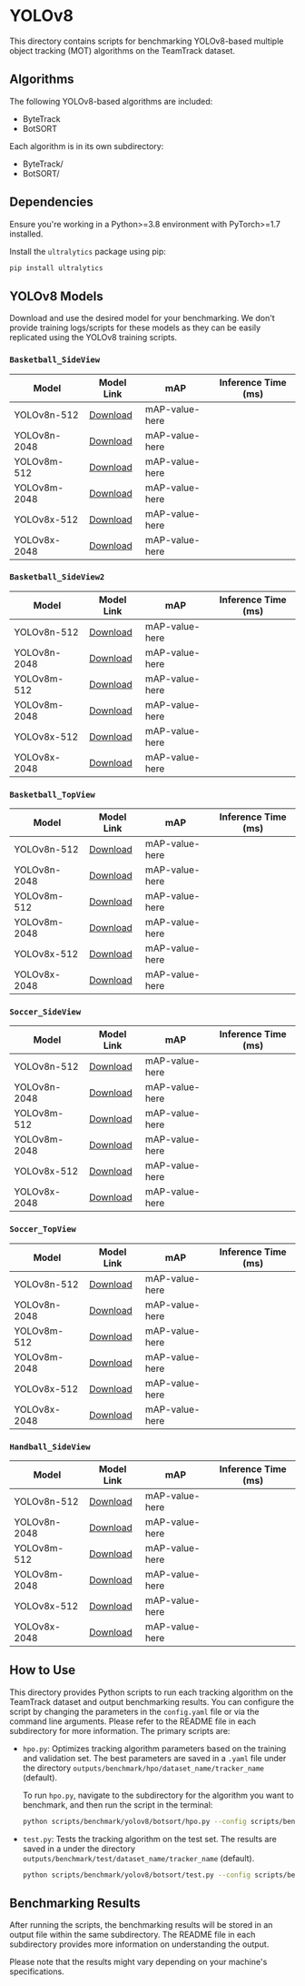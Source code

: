 # YOLOv8

This directory contains scripts for benchmarking YOLOv8-based multiple object tracking (MOT) algorithms on the TeamTrack dataset.

## Algorithms

The following YOLOv8-based algorithms are included:

- ByteTrack
- BotSORT

Each algorithm is in its own subdirectory:

- ByteTrack/
- BotSORT/

## Dependencies

Ensure you're working in a Python>=3.8 environment with PyTorch>=1.7 installed.

Install the `ultralytics` package using pip:

```bash
pip install ultralytics
```

## YOLOv8 Models

Download and use the desired model for your benchmarking. We don't provide training logs/scripts for these models as they can be easily replicated using the YOLOv8 training scripts.

### `Basketball_SideView`

| Model        | Model Link                                                                   | mAP            | Inference Time (ms) |
| ------------ | ---------------------------------------------------------------------------- | -------------- | ------------------- |
| YOLOv8n-512  | [Download](https://drive.google.com/uc?id=1JJ7_fNSqZ3sZMIdj-4eYu_6OIrjA1xwo) | mAP-value-here |                     |
| YOLOv8n-2048 | [Download](https://drive.google.com/uc?id=1bYiKG1MsOoCOrxsMR-RnysCPZUWx1Bug) | mAP-value-here |                     |
| YOLOv8m-512  | [Download](https://drive.google.com/uc?id=1ary2Q09Fi6edGKwD9z9Eg_hxbbECf64i) | mAP-value-here |                     |
| YOLOv8m-2048 | [Download](https://drive.google.com/uc?id=1-4L5KuCA129WLTObCCrUuW5NF9EBoyNI) | mAP-value-here |                     |
| YOLOv8x-512  | [Download](https://drive.google.com/uc?id=1R-yNvyRgFPS6BaemJvfGsr0SuCfCtfR_) | mAP-value-here |                     |
| YOLOv8x-2048 | [Download](https://drive.google.com/uc?id=1K1P0cIcWA0LspFrUeQnS28iadpP6GmQw) | mAP-value-here |                     |

### `Basketball_SideView2`

| Model        | Model Link                                                                   | mAP            | Inference Time (ms) |
| ------------ | ---------------------------------------------------------------------------- | -------------- | ------------------- |
| YOLOv8n-512  | [Download](https://drive.google.com/uc?id=1p5RFVMvUOv3z9fqvKiwSwqMBru_pTZOV) | mAP-value-here |                     |
| YOLOv8n-2048 | [Download](https://drive.google.com/uc?id=1lRLSemmm8l1ZQrC1RiZNwNRvyv7CSk4J) | mAP-value-here |                     |
| YOLOv8m-512  | [Download](https://drive.google.com/uc?id=1r8f-LkoAiOBKRVy2X6MGS8Z2xLGpaivs) | mAP-value-here |                     |
| YOLOv8m-2048 | [Download](https://drive.google.com/uc?id=10plWCBunYJm-TXcjtr9eT-ZiJqPQ1k4Q) | mAP-value-here |                     |
| YOLOv8x-512  | [Download](https://drive.google.com/uc?id=1U4Fwt1pviMmtVoYRO1Exp_gXPc3UrPpt) | mAP-value-here |                     |
| YOLOv8x-2048 | [Download](https://drive.google.com/uc?id=1EwOmpks1UiAU38tGxSLIzPZD9k5Txvrl) | mAP-value-here |                     |

### `Basketball_TopView`

| Model        | Model Link                                                                   | mAP            | Inference Time (ms) |
| ------------ | ---------------------------------------------------------------------------- | -------------- | ------------------- |
| YOLOv8n-512  | [Download](https://drive.google.com/uc?id=1XfgTVLFkMUBYUS7J6mGCcDfsm4uzrndB) | mAP-value-here |
| YOLOv8n-2048 | [Download](https://drive.google.com/uc?id=1VZCQ1rkJO7C1esmtUJNGLZQNN9fV7TO9) | mAP-value-here |
| YOLOv8m-512  | [Download](https://drive.google.com/uc?id=1W3x0pdHRSvSxGUWTpMfjFoh23GryR-NO) | mAP-value-here |
| YOLOv8m-2048 | [Download](https://drive.google.com/uc?id=1_KgSkfnxXwAG3U4C4ZS4MoT1Nd8WsbTa) | mAP-value-here |
| YOLOv8x-512  | [Download](https://drive.google.com/uc?id=1Bn_JFk2FAiFYnRGNH-GvxEmdBmC9iUP_) | mAP-value-here |
| YOLOv8x-2048 | [Download](https://drive.google.com/uc?id=14774yjMRsrsedM333_9eKqNSyWrMVcGx) | mAP-value-here |

### `Soccer_SideView`

| Model        | Model Link                                                                   | mAP            | Inference Time (ms) |
| ------------ | ---------------------------------------------------------------------------- | -------------- | ------------------- |
| YOLOv8n-512  | [Download](https://drive.google.com/uc?id=1azHqR9tcAY4IJ4QIwVbbJ5-5lZAk2quZ) | mAP-value-here |
| YOLOv8n-2048 | [Download](https://drive.google.com/uc?id=1o8UtnobJT_rcbnk_Y9kqx5tDjsrRlZNK) | mAP-value-here |
| YOLOv8m-512  | [Download](https://drive.google.com/uc?id=1cl55bb_Jgu8mOWednjt6Weql0GAuEe3Y) | mAP-value-here |
| YOLOv8m-2048 | [Download](https://drive.google.com/uc?id=156vtwzBZaPCoxq0jOfIP6ZZZ02iuPpWp) | mAP-value-here |
| YOLOv8x-512  | [Download](https://drive.google.com/uc?id=1PieszMIIICVP0Ntonxr_r6sVWPa17JpD) | mAP-value-here |
| YOLOv8x-2048 | [Download](https://drive.google.com/uc?id=1hjiCAinwu5PoilVGU25AGk_bTNocf9MZ) | mAP-value-here |

### `Soccer_TopView`

| Model        | Model Link                                                                   | mAP            | Inference Time (ms) |
| ------------ | ---------------------------------------------------------------------------- | -------------- | ------------------- |
| YOLOv8n-512  | [Download](https://drive.google.com/uc?id=1CiXe95f9rTzMXJ_NwypHiZoHIY61sEBd) | mAP-value-here |
| YOLOv8n-2048 | [Download](https://drive.google.com/uc?id=1h_MQxd7DHBKfEFCoINQDE8f1aK9XZrye) | mAP-value-here |
| YOLOv8m-512  | [Download](https://drive.google.com/uc?id=1CEJTf1sDjdKH7MHJxwpULO9pK9Og0uAo) | mAP-value-here |
| YOLOv8m-2048 | [Download](https://drive.google.com/uc?id=1z-Z9hJWqj_NDj71MuuWUj4qsPVcblx35) | mAP-value-here |
| YOLOv8x-512  | [Download](https://drive.google.com/uc?id=1V2FLRTEm4iCIrfP_hGfHL3M7p9DglTMT) | mAP-value-here |
| YOLOv8x-2048 | [Download](https://drive.google.com/uc?id=1xf33gmbkBsB7-AqSO85xqnOBy3yJD5U7) | mAP-value-here |

### `Handball_SideView`

| Model        | Model Link                                                                   | mAP            | Inference Time (ms) |
| ------------ | ---------------------------------------------------------------------------- | -------------- | ------------------- |
| YOLOv8n-512  | [Download](https://drive.google.com/uc?id=1buLoXVkHY-zUUJWUzwARbGB8U2UQmboP) | mAP-value-here |
| YOLOv8n-2048 | [Download](https://drive.google.com/uc?id=1SC-EPCk61nFPSG1ya-IgFF2mYrag8LCi) | mAP-value-here |
| YOLOv8m-512  | [Download](https://drive.google.com/uc?id=1OTyzJHFy2rcs7t077znn9VjDhT2pL2YI) | mAP-value-here |
| YOLOv8m-2048 | [Download](https://drive.google.com/uc?id=1sXPr2i6FazDOyQL56VuqTjfJYlrLO3z0) | mAP-value-here |
| YOLOv8x-512  | [Download](https://drive.google.com/uc?id=1VQJky3FEyWK7rfJDfN0sLNYYKWtsVvmS) | mAP-value-here |
| YOLOv8x-2048 | [Download](https://drive.google.com/uc?id=1qiDlYCxmRCBb0ySO4ZNnVuz-q5xGcXtU) | mAP-value-here |

## How to Use

This directory provides Python scripts to run each tracking algorithm on the TeamTrack dataset and output benchmarking results. You can configure the script by changing the parameters in the `config.yaml` file or via the command line arguments. Please refer to the README file in each subdirectory for more information.
The primary scripts are:

- `hpo.py`: Optimizes tracking algorithm parameters based on the training and validation set. The best parameters are saved in a `.yaml` file under the directory `outputs/benchmark/hpo/dataset_name/tracker_name`  (default).
  
  To run `hpo.py`, navigate to the subdirectory for the algorithm you want to benchmark, and then run the script in the terminal:

    ```bash
    python scripts/benchmark/yolov8/botsort/hpo.py --config scripts/benchmark/yolov8/botsort/config.yaml
    ```

- `test.py`: Tests the tracking algorithm on the test set. The results are saved in a under the directory `outputs/benchmark/test/dataset_name/tracker_name` (default).

    ```bash
    python scripts/benchmark/yolov8/botsort/test.py --config scripts/benchmark/yolov8/botsort/test.yaml
    ```

## Benchmarking Results

After running the scripts, the benchmarking results will be stored in an output file within the same subdirectory. The README file in each subdirectory provides more information on understanding the output.

Please note that the results might vary depending on your machine's specifications.
